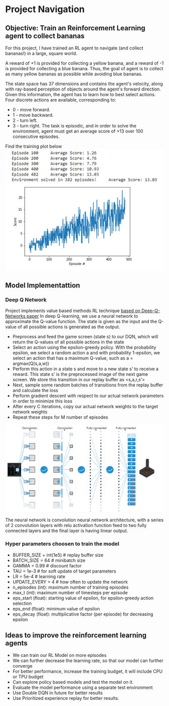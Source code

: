 # Project Navigation

## Objective: Train an Reinforcement Learning agent to collect bananas

For this project, I have trained an RL agent to navigate (and collect bananas!) in a large, square world.

A reward of +1 is provided for collecting a yellow banana, and a reward of -1 is provided for collecting a blue banana. Thus, the goal of agent is to collect as many yellow bananas as possible while avoiding blue bananas.

The state space has 37 dimensions and contains the agent's velocity, along with ray-based perception of objects around the agent's forward direction. Given this information, the agent has to learn how to best select actions. Four discrete actions are available, corresponding to:

- 0 - move forward.
- 1 - move backward.
- 2 - turn left.
- 3 - turn right. The task is episodic, and in order to solve the environment, agent must get an average score of +13 over 100 consecutive episodes.

Find the training plot below
![Training Plot](https://github.com/deepaksharma1992/Navigation-RL/blob/main/plot_average.PNG)

## Model Implementattion
### Deep Q Network
Project implements value based methods RL technique [based on Deep-Q-Networks paper](https://storage.googleapis.com/deepmind-media/dqn/DQNNaturePaper.pdf) 
In deep Q-learning, we use a neural network to approximate the Q-value function. The state is given as the input and the Q-value of all possible actions is generated as the output. 

- Preprocess and feed the game screen (state s) to our DQN, which will return the Q-values of all possible actions in the state
- Select an action using the epsilon-greedy policy. With the probability epsilon, we select a random action a and with probability 1-epsilon, we select an action that has a maximum Q-value, such as a = argmax(Q(s,a,w))
- Perform this action in a state s and move to a new state s’ to receive a reward. This state s’ is the preprocessed image of the next game screen. We store this transition in our replay buffer as <s,a,r,s’>
- Next, sample some random batches of transitions from the replay buffer and calculate the loss
- Perform gradient descent with respect to our actual network parameters in order to minimize this loss
- After every C iterations, copy our actual network weights to the target network weights
- Repeat these steps for M number of episodes

![Neural Network Diagram](https://github.com/deepaksharma1992/Navigation-RL/blob/main/neuralnetwork.PNG)

The neural network is convolution neural network architecture, with a series of 2 convolution layers with relu activation function feed to two fully connected layers and the final layer is having linear output.

### Hyper parameters choosen to train the model
- BUFFER_SIZE = int(1e5)  # replay buffer size
- BATCH_SIZE = 64         # minibatch size
- GAMMA = 0.99            # discount factor
- TAU = 1e-3              # for soft update of target parameters
- LR = 5e-4               # learning rate 
- UPDATE_EVERY = 4        # how often to update the network
- n_episodes (int): maximum number of training episodes
- max_t (int): maximum number of timesteps per episode
- eps_start (float): starting value of epsilon, for epsilon-greedy action selection
- eps_end (float): minimum value of epsilon
- eps_decay (float): multiplicative factor (per episode) for decreasing epsilon


## Ideas to improve the reinforcement learning agents
- We can train our RL Model on more episodes
- We can further decrease the learning rate, so that our model can further converge
- For better performance, increase the training budget, it will include CPU or TPU budget
- Can explore policy based models and test the model on it.
- Evaluate the model performance using a separate test environment
- Use Double DQN in future for better results
- Use Prioritized experience replay for better results.
